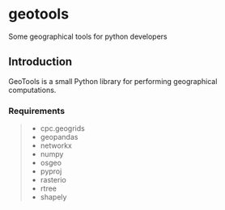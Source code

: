# geotools
Some geographical tools for python developers

## Introduction
GeoTools is a small Python library for performing geographical computations.

### Requirements
> * cpc.geogrids
> * geopandas
> * networkx
> * numpy
> * osgeo
> * pyproj
> * rasterio
> * rtree
> * shapely
